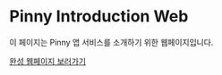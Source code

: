 # Pinny Introduction Web

이 페이지는 Pinny 앱 서비스를 소개하기 위한 웹페이지입니다.

[완성 웹페이지 보러가기](https://pinny-d60bb.web.app/)
